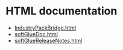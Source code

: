 # HTML documentation

* [IndustryPackBridge.html](http://htmlpreview.github.com/?https://github.com/epics-modules/softGlue/blob/master/documentation/IndustryPackBridge.html)
* [softGlueDoc.html](http://htmlpreview.github.com/?https://github.com/epics-modules/softGlue/blob/master/documentation/softGlueDoc.html)
* [softGlueReleaseNotes.html](http://htmlpreview.github.com/?https://github.com/epics-modules/softGlue/blob/master/documentation/softGlueReleaseNotes.html)
